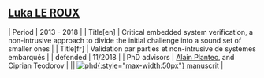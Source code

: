 ## [<i class="fa-brands fa-google-scholar"></i> Luka LE ROUX](https://scholar.google.com/citations?user=uYPZPmkAAAAJ&hl=en)

| Period | 2013 - 2018 |
| Title[en] | Critical embedded system verification, a non-intrusive approach to divide the initial challenge into a sound set of smaller ones |
| Title[fr] | Validation par parties et non-intrusive de systèmes embarqués |
| defended  | 11/2018 |
| PhD advisors | <u>Alain Plantec</u>, and Ciprian Teodorov |
|| [![phd](http://www.obpcdl.org/images/thesis-logo.png){:style="max-width:50px"} manuscrit](http://mocs-artefacts.ensta-bretagne.fr/papers/phd-manuscript-Luka-Le_Roux_2018.pdf) |
